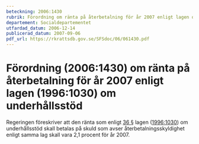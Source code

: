 ```yaml
---
beteckning: 2006:1430
rubrik: Förordning om ränta på återbetalning för år 2007 enligt lagen om underhållsstöd
departement: Socialdepartementet
utfardad_datum: 2006-12-14
publicerad_datum: 2007-09-06
pdf_url: https://rkrattsdb.gov.se/SFSdoc/06/061430.pdf
---
```


# Förordning (2006:1430) om ränta på återbetalning för år 2007 enligt lagen (1996:1030) om underhållsstöd

Regeringen föreskriver att den ränta som enligt [36 §](#36) lagen ([1996:1030](https://selex.se/eli/sfs/1996/1030)) om underhållsstöd skall betalas på skuld som avser återbetalningsskyldighet enligt samma lag skall vara 2,1 procent för år 2007.